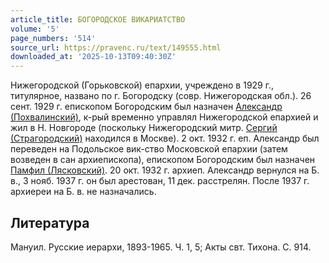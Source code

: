 ```yaml
---
article_title: БОГОРОДСКОЕ ВИКАРИАТСТВО
volume: '5'
page_numbers: '514'
source_url: https://pravenc.ru/text/149555.html
downloaded_at: '2025-10-13T09:40:30Z'
---
```


Нижегородской (Горьковской) епархии, учреждено в 1929 г., титулярное, названо по г. Богородску (совр. Нижегородская обл.). 26 сент. 1929 г. епископом Богородским был назначен [Александр (Похвалинский)](<https://pravenc.ru/text/Александр (Похвалинский).html>), к-рый временно управлял Нижегородской епархией и жил в Н. Новгороде (поскольку Нижегородский митр. [Сергий (Страгородский)](<https://pravenc.ru/text/Сергий (Страгородский).html>) находился в Москве). 2 окт. 1932 г. еп. Александр был переведен на Подольское вик-ство Московской епархии (затем возведен в сан архиепископа), епископом Богородским был назначен [Памфил (Лясковский)](<https://pravenc.ru/text/Памфил (Лясковский).html>). 20 окт. 1932 г. архиеп. Александр вернулся на Б. в., 3 нояб. 1937 г. он был арестован, 11 дек. расстрелян. После 1937 г. архиереи на Б. в. не назначались.

## Литература

Мануил. Русские иерархи, 1893-1965. Ч. 1, 5; Акты свт. Тихона. С. 914.
